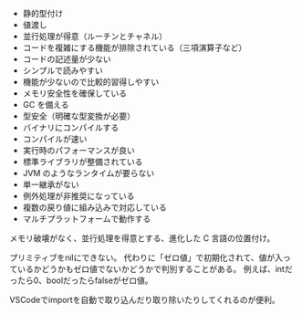 - 静的型付け
- 値渡し
- 並行処理が得意（ルーチンとチャネル）
- コードを複雑にする機能が排除されている（三項演算子など）
- コードの記述量が少ない
- シンプルで読みやすい
- 機能が少ないので比較的習得しやすい
- メモリ安全性を確保している
- GC を備える
- 型安全（明確な型変換が必要）
- バイナリにコンパイルする
- コンパイルが速い
- 実行時のパフォーマンスが良い
- 標準ライブラリが整備されている
- JVM のようなランタイムが要らない
- 単一継承がない
- 例外処理が非推奨になっている
- 複数の戻り値に組み込みで対応している
- マルチプラットフォームで動作する

メモリ破壊がなく、並行処理を得意とする、進化した C 言語の位置付け。

プリミティブをnilにできない。
代わりに「ゼロ値」で初期化されて、値が入っているかどうかもゼロ値でないかどうかで判別することがある。
例えば、intだったら0、boolだったらfalseがゼロ値。

VSCodeでimportを自動で取り込んだり取り除いたりしてくれるのが便利。
